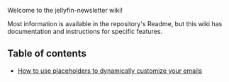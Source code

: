 Welcome to the jellyfin-newsletter wiki!

Most information is available in the repository's Readme, but this wiki has documentation and instructions for specific features. 

## Table of contents
- [How to use placeholders to dynamically customize your emails](https://github.com/SeaweedbrainCY/jellyfin-newsletter/wiki/How-to-use-placeholder)